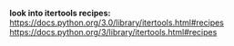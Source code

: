 **look into itertools recipes:**  
https://docs.python.org/3.0/library/itertools.html#recipes  
https://docs.python.org/3/library/itertools.html#recipes  